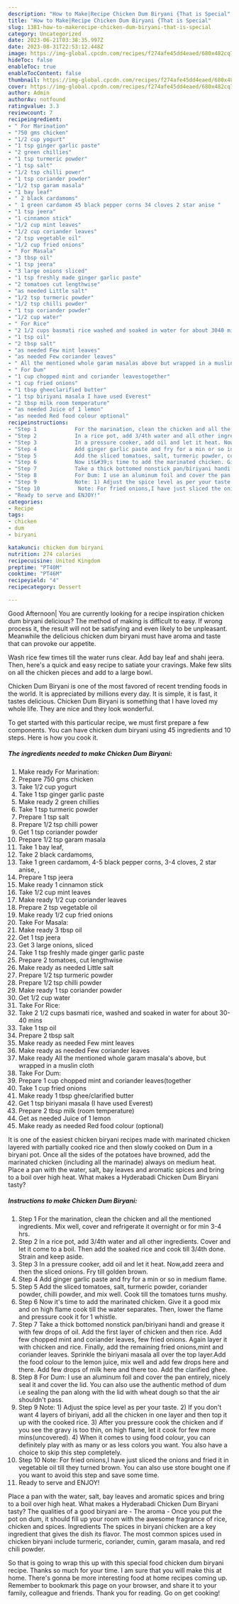 ```yaml
---
description: "How to Make|Recipe Chicken Dum Biryani {That is Special"
title: "How to Make|Recipe Chicken Dum Biryani {That is Special"
slug: 1381-how-to-makerecipe-chicken-dum-biryani-that-is-special
category: Uncategorized
date: 2023-06-21T03:38:35.997Z
date: 2023-08-31T22:53:12.448Z
image: https://img-global.cpcdn.com/recipes/f274afe45dd4eaed/680x482cq70/chicken-dum-biryani-recipe-main-photo.jpg
hideToc: false
enableToc: true
enableTocContent: false
thumbnail: https://img-global.cpcdn.com/recipes/f274afe45dd4eaed/680x482cq70/chicken-dum-biryani-recipe-main-photo.jpg
cover: https://img-global.cpcdn.com/recipes/f274afe45dd4eaed/680x482cq70/chicken-dum-biryani-recipe-main-photo.jpg
author: Admin
authorAv: notfound
ratingvalue: 3.3
reviewcount: 7
recipeingredient:
- " For Marination"
- "750 gms chicken"
- "1/2 cup yogurt"
- "1 tsp ginger garlic paste"
- "2 green chillies"
- "1 tsp turmeric powder"
- "1 tsp salt"
- "1/2 tsp chilli power"
- "1 tsp coriander powder"
- "1/2 tsp garam masala"
- "1 bay leaf"
- " 2 black cardamoms"
- " 1 green cardamom 45 black pepper corns 34 cloves 2 star anise "
- "1 tsp jeera"
- "1 cinnamon stick"
- "1/2 cup mint leaves"
- "1/2 cup coriander leaves"
- "2 tsp vegetable oil"
- "1/2 cup fried onions"
- " For Masala"
- "3 tbsp oil"
- "1 tsp jeera"
- "3 large onions sliced"
- "1 tsp freshly made ginger garlic paste"
- "2 tomatoes cut lengthwise"
- "as needed Little salt"
- "1/2 tsp turmeric powder"
- "1/2 tsp chilli powder"
- "1 tsp coriander powder"
- "1/2 cup water"
- " For Rice"
- "2 1/2 cups basmati rice washed and soaked in water for about 3040 mins"
- "1 tsp oil"
- "2 tbsp salt"
- "as needed Few mint leaves"
- "as needed Few coriander leaves"
- " All the mentioned whole garam masalas above but wrapped in a muslin cloth"
- " For Dum"
- "1 cup chopped mint and coriander leavestogether"
- "1 cup fried onions"
- "1 tbsp gheeclarified butter"
- "1 tsp biriyani masala I have used Everest"
- "2 tbsp milk room temperature"
- "as needed Juice of 1 lemon"
- "as needed Red food colour optional"
recipeinstructions:
- "Step 1            For the marination, clean the chicken and all the mentioned ingredients. Mix well, cover and refrigerate it overnight or for min 3-4 hrs."
- "Step 2            In a rice pot, add 3/4th water and all other ingredients. Cover and let it come to a boil. Then add the soaked rice and cook till 3/4th done. Strain and keep aside."
- "Step 3            In a pressure cooker, add oil and let it heat. Now,add zeera and then the sliced onions. Fry till golden brown."
- "Step 4            Add ginger garlic paste and fry for a min or so in medium flame."
- "Step 5            Add the sliced tomatoes, salt, turmeric powder, coriander powder, chilli powder, and mix well. Cook till the tomatoes turns mushy."
- "Step 6            Now it&#39;s time to add the marinated chicken. Give it a good mix and on high flame cook till the water separates. Then, lower the flame and pressure cook it for 1 whistle."
- "Step 7            Take a thick bottomed nonstick pan/biriyani handi and grease it with few drops of oil. Add the first layer of chicken and then rice. Add few chopped mint and coriander leaves, few fried onions. Again layer it with chicken and rice. Finally, add the remaining fried onions,mint and coriander leaves. Sprinkle the biriyani masala all over the top layer.Add the food colour to the lemon juice, mix well and add few drops here and there. Add few drops of milk here and there too. Add the clarified ghee."
- "Step 8            For Dum: I use an aluminum foil and cover the pan entirely, nicely seal it and cover the lid. You can also use the authentic method of dum i.e sealing the pan along with the lid with wheat dough so that the air shouldn&#39;t pass."
- "Step 9            Note: 1) Adjust the spice level as per your taste. 2) If you don&#39;t want 4 layers of biriyani, add all the chicken in one layer and then top it up with the cooked rice. 3) After you pressure cook the chicken and if you see the gravy is too thin, on high flame, let it cook for few more mins(uncovered). 4) When it comes to using food colour, you can definitely play with as many or as less colors you want. You also have a choice to skip this step completely."
- "Step 10            Note: For fried onions,I have just sliced the onions and fried it in vegetable oil till they turned brown. You can also use store bought one if you want to avoid this step and save some time."
- "Ready to serve and ENJOY!"
categories:
- Recipe
tags:
- chicken
- dum
- biryani

katakunci: chicken dum biryani 
nutrition: 274 calories
recipecuisine: United Kingdom
preptime: "PT40M"
cooktime: "PT46M"
recipeyield: "4"
recipecategory: Dessert

---
```



Good Afternoon| You are currently looking for a recipe inspiration chicken dum biryani delicious? The method of making is difficult to easy. If wrong process it, the result will not be satisfying and even likely to be unpleasant. Meanwhile the delicious chicken dum biryani must have aroma and taste that can provoke our appetite.





Wash rice few times till the water runs clear. Add bay leaf and shahi jeera. Then, here&#39;s a quick and easy recipe to satiate your cravings. Make few slits on all the chicken pieces and add to a large bowl.

Chicken Dum Biryani is one of the most favored of recent trending foods in the world. It is appreciated by millions every day. It is simple, it is fast, it tastes delicious. Chicken Dum Biryani is something that I have loved my whole life. They are nice and they look wonderful.


To get started with this particular recipe, we must first prepare a few components. You can have chicken dum biryani using 45 ingredients and 10 steps. Here is how you cook it.

<!--inarticleads1-->

##### The ingredients needed to make Chicken Dum Biryani:

1. Make ready  For Marination:
1. Prepare 750 gms chicken
1. Take 1/2 cup yogurt
1. Take 1 tsp ginger garlic paste
1. Make ready 2 green chillies
1. Take 1 tsp turmeric powder
1. Prepare 1 tsp salt
1. Prepare 1/2 tsp chilli power
1. Get 1 tsp coriander powder
1. Prepare 1/2 tsp garam masala
1. Take 1 bay leaf,
1. Take  2 black cardamoms,
1. Take  1 green cardamom, 4-5 black pepper corns, 3-4 cloves, 2 star anise, ,
1. Prepare 1 tsp jeera
1. Make ready 1 cinnamon stick
1. Take 1/2 cup mint leaves
1. Make ready 1/2 cup coriander leaves
1. Prepare 2 tsp vegetable oil
1. Make ready 1/2 cup fried onions
1. Take  For Masala:
1. Make ready 3 tbsp oil
1. Get 1 tsp jeera
1. Get 3 large onions, sliced
1. Take 1 tsp freshly made ginger garlic paste
1. Prepare 2 tomatoes, cut lengthwise
1. Make ready as needed Little salt
1. Prepare 1/2 tsp turmeric powder
1. Prepare 1/2 tsp chilli powder
1. Make ready 1 tsp coriander powder
1. Get 1/2 cup water
1. Take  For Rice:
1. Take 2 1/2 cups basmati rice, washed and soaked in water for about 30-40 mins
1. Take 1 tsp oil
1. Prepare 2 tbsp salt
1. Make ready as needed Few mint leaves
1. Make ready as needed Few coriander leaves
1. Make ready  All the mentioned whole garam masala&#39;s above, but wrapped in a muslin cloth
1. Take  For Dum:
1. Prepare 1 cup chopped mint and coriander leaves(together
1. Take 1 cup fried onions
1. Make ready 1 tbsp ghee/clarified butter
1. Get 1 tsp biriyani masala (I have used Everest)
1. Prepare 2 tbsp milk (room temperature)
1. Get as needed Juice of 1 lemon
1. Make ready as needed Red food colour (optional)


It is one of the easiest chicken biryani recipes made with marinated chicken layered with partially cooked rice and then slowly cooked on Dum in a biryani pot. Once all the sides of the potatoes have browned, add the marinated chicken (including all the marinade) always on medium heat. Place a pan with the water, salt, bay leaves and aromatic spices and bring to a boil over high heat. What makes a Hyderabadi Chicken Dum Biryani tasty? 

<!--inarticleads2-->

##### Instructions to make Chicken Dum Biryani:

1. Step 1            For the marination, clean the chicken and all the mentioned ingredients. Mix well, cover and refrigerate it overnight or for min 3-4 hrs.
1. Step 2            In a rice pot, add 3/4th water and all other ingredients. Cover and let it come to a boil. Then add the soaked rice and cook till 3/4th done. Strain and keep aside.
1. Step 3            In a pressure cooker, add oil and let it heat. Now,add zeera and then the sliced onions. Fry till golden brown.
1. Step 4            Add ginger garlic paste and fry for a min or so in medium flame.
1. Step 5            Add the sliced tomatoes, salt, turmeric powder, coriander powder, chilli powder, and mix well. Cook till the tomatoes turns mushy.
1. Step 6            Now it&#39;s time to add the marinated chicken. Give it a good mix and on high flame cook till the water separates. Then, lower the flame and pressure cook it for 1 whistle.
1. Step 7            Take a thick bottomed nonstick pan/biriyani handi and grease it with few drops of oil. Add the first layer of chicken and then rice. Add few chopped mint and coriander leaves, few fried onions. Again layer it with chicken and rice. Finally, add the remaining fried onions,mint and coriander leaves. Sprinkle the biriyani masala all over the top layer.Add the food colour to the lemon juice, mix well and add few drops here and there. Add few drops of milk here and there too. Add the clarified ghee.
1. Step 8            For Dum: I use an aluminum foil and cover the pan entirely, nicely seal it and cover the lid. You can also use the authentic method of dum i.e sealing the pan along with the lid with wheat dough so that the air shouldn&#39;t pass.
1. Step 9            Note: 1) Adjust the spice level as per your taste. 2) If you don&#39;t want 4 layers of biriyani, add all the chicken in one layer and then top it up with the cooked rice. 3) After you pressure cook the chicken and if you see the gravy is too thin, on high flame, let it cook for few more mins(uncovered). 4) When it comes to using food colour, you can definitely play with as many or as less colors you want. You also have a choice to skip this step completely.
1. Step 10            Note: For fried onions,I have just sliced the onions and fried it in vegetable oil till they turned brown. You can also use store bought one if you want to avoid this step and save some time.
1. Ready to serve and ENJOY!

Place a pan with the water, salt, bay leaves and aromatic spices and bring to a boil over high heat. What makes a Hyderabadi Chicken Dum Biryani tasty? The qualities of a good biryani are - The aroma - Once you put the pot on dum, it should fill up your room with the awesome fragrance of rice, chicken and spices. Ingredients The spices in biryani chicken are a key ingredient that gives the dish its flavor. The most common spices used in chicken biryani include turmeric, coriander, cumin, garam masala, and red chili powder. 

So that is going to wrap this up with this special food chicken dum biryani recipe. Thanks so much for your time. I am sure that you will make this at home. There's gonna be more interesting food at home recipes coming up. Remember to bookmark this page on your browser, and share it to your family, colleague and friends. Thank you for reading. Go on get cooking!

